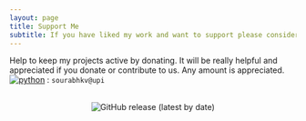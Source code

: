 ```yaml
---
layout: page
title: Support Me
subtitle: If you have liked my work and want to support please consider donating.
---
```


Help to keep my projects active by donating. It will be really helpful and appreciated if you donate or contribute to us. Any amount is appreciated.<br>
<a href="https://github.com/sourabhkv/ytdl#support-us"><img alt="python" src="https://img.shields.io/badge/Phonepe-54039A?style=flat&logo=phonepe&logoColor=white" ></a>
: `sourabhkv@upi`
<br><br>

<p align="center">
<img alt="GitHub release (latest by date)" src="https://user-images.githubusercontent.com/55890376/190670832-71eda095-3b87-4d9a-b7cb-1433ed2f4fe5.png">
</p>